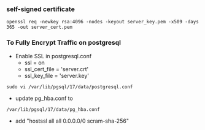### self-signed certificate 
```
openssl req -newkey rsa:4096 -nodes -keyout server_key.pem -x509 -days 365 -out server_cert.pem
```

### To Fully Encrypt Traffic on postgresql
- Enable SSL in postgresql.conf
  - ssl = on
  - ssl_cert_file = 'server.crt'
  - ssl_key_file = 'server.key'
```  
sudo vi /var/lib/pgsql/17/data/postgresql.conf
```
- update pg_hba.conf to
```
/var/lib/pgsql/17/data/pg_hba.conf
```
- add "hostssl all all 0.0.0.0/0 scram-sha-256"

